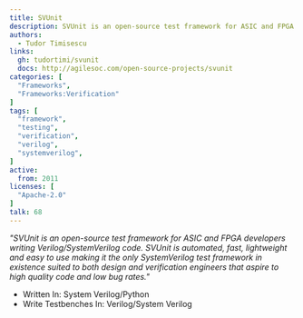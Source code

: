```yaml
---
title: SVUnit
description: SVUnit is an open-source test framework for ASIC and FPGA developers writing Verilog/SystemVerilog code.
authors:
  - Tudor Timisescu
links:
  gh: tudortimi/svunit
  docs: http://agilesoc.com/open-source-projects/svunit
categories: [
  "Frameworks",
  "Frameworks:Verification"
]
tags: [
  "framework",
  "testing",
  "verification",
  "verilog",
  "systemverilog",
]
active:
  from: 2011
licenses: [
  "Apache-2.0"
]
talk: 68
---
```


*"SVUnit is an open-source test framework for ASIC and FPGA developers writing Verilog/SystemVerilog code. SVUnit is automated, fast, lightweight and easy to use making it the only SystemVerilog test framework in existence suited to both design and verification engineers that aspire to high quality code and low bug rates."*

<!--more-->

- Written In: System Verilog/Python
- Write Testbenches In: Verilog/System Verilog
